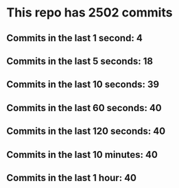 # This repo has 2502 commits

## Commits in the last 1 second: 4
## Commits in the last 5 seconds: 18
## Commits in the last 10 seconds: 39
## Commits in the last 60 seconds: 40
## Commits in the last 120 seconds: 40
## Commits in the last 10 minutes: 40
## Commits in the last 1 hour: 40
